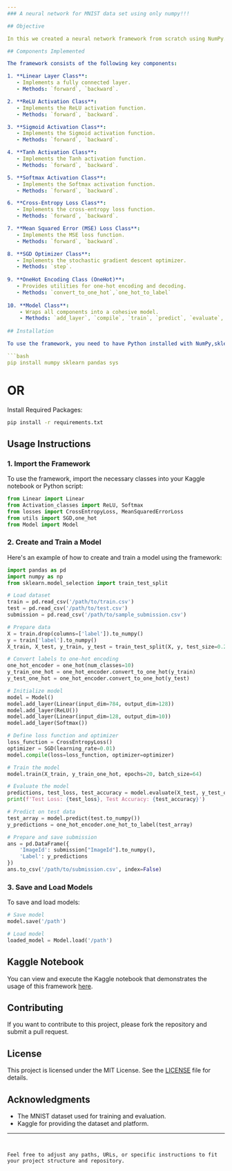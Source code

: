 ```yaml
---
### A neural network for MNIST data set using only numpy!!!

## Objective

In this we created a neural network framework from scratch using NumPy. The goal was to implement a framework that includes core components of a neural network such as layers, activation functions, loss functions, and an optimizer. Finally, we trained the neural network on the MNIST dataset and achieved at least 84% accuracy on the test dataset from Kaggle and the highest achieved being 93%.

## Components Implemented

The framework consists of the following key components:

1. **Linear Layer Class**:
   - Implements a fully connected layer.
   - Methods: `forward`, `backward`.

2. **ReLU Activation Class**:
   - Implements the ReLU activation function.
   - Methods: `forward`, `backward`.

3. **Sigmoid Activation Class**:
   - Implements the Sigmoid activation function.
   - Methods: `forward`, `backward`.

4. **Tanh Activation Class**:
   - Implements the Tanh activation function.
   - Methods: `forward`, `backward`.

5. **Softmax Activation Class**:
   - Implements the Softmax activation function.
   - Methods: `forward`, `backward`.

6. **Cross-Entropy Loss Class**:
   - Implements the cross-entropy loss function.
   - Methods: `forward`, `backward`.

7. **Mean Squared Error (MSE) Loss Class**:
   - Implements the MSE loss function.
   - Methods: `forward`, `backward`.

8. **SGD Optimizer Class**:
   - Implements the stochastic gradient descent optimizer.
   - Methods: `step`.
     
9. **OneHot Encoding Class (OneHot)**:
   - Provides utilities for one-hot encoding and decoding.
   - Methods: `convert_to_one_hot`,`one_hot_to_label`
     
10. **Model Class**:
    - Wraps all components into a cohesive model.
    - Methods: `add_layer`, `compile`, `train`, `predict`, `evaluate`, `save`, `load`.
   
## Installation

To use the framework, you need to have Python installed with NumPy,sklearn,pandas and sys. You can install NumPy using pip:

```bash
pip install numpy sklearn pandas sys
```
# OR
Install Required Packages:
```bash
pip install -r requirements.txt
```
## Usage Instructions

### 1. Import the Framework

To use the framework, import the necessary classes into your Kaggle notebook or Python script:

```python
from Linear import Linear
from Activation_classes import ReLU, Softmax
from losses import CrossEntropyLoss, MeanSquaredErrorLoss
from utils import SGD,one_hot
from Model import Model
```

### 2. Create and Train a Model

Here's an example of how to create and train a model using the framework:

```python
import pandas as pd
import numpy as np
from sklearn.model_selection import train_test_split

# Load dataset
train = pd.read_csv('/path/to/train.csv')
test = pd.read_csv('/path/to/test.csv')
submission = pd.read_csv('/path/to/sample_submission.csv')

# Prepare data
X = train.drop(columns=['label']).to_numpy()
y = train['label'].to_numpy()
X_train, X_test, y_train, y_test = train_test_split(X, y, test_size=0.2, random_state=0)

# Convert labels to one-hot encoding
one_hot_encoder = one_hot(num_classes=10)
y_train_one_hot = one_hot_encoder.convert_to_one_hot(y_train)
y_test_one_hot = one_hot_encoder.convert_to_one_hot(y_test)

# Initialize model
model = Model()
model.add_layer(Linear(input_dim=784, output_dim=128))
model.add_layer(ReLU())
model.add_layer(Linear(input_dim=128, output_dim=10))
model.add_layer(Softmax())

# Define loss function and optimizer
loss_function = CrossEntropyLoss()
optimizer = SGD(learning_rate=0.01)
model.compile(loss=loss_function, optimizer=optimizer)

# Train the model
model.train(X_train, y_train_one_hot, epochs=20, batch_size=64)

# Evaluate the model
predictions, test_loss, test_accuracy = model.evaluate(X_test, y_test_one_hot)
print(f'Test Loss: {test_loss}, Test Accuracy: {test_accuracy}')

# Predict on test data
test_array = model.predict(test.to_numpy())
y_predictions = one_hot_encoder.one_hot_to_label(test_array)

# Prepare and save submission
ans = pd.DataFrame({
    'ImageId': submission["ImageId"].to_numpy(),
    'Label': y_predictions
})
ans.to_csv('/path/to/submission.csv', index=False)
```

### 3. Save and Load Models

To save and load models:

```python
# Save model
model.save('/path')

# Load model
loaded_model = Model.load('/path')
```

## Kaggle Notebook

You can view and execute the Kaggle notebook that demonstrates the usage of this framework [here](https://www.kaggle.com/{your-kaggle-username}/{your-notebook-name}).

## Contributing

If you want to contribute to this project, please fork the repository and submit a pull request. 

## License

This project is licensed under the MIT License. See the [LICENSE](LICENSE) file for details.

## Acknowledgments

- The MNIST dataset used for training and evaluation.
- Kaggle for providing the dataset and platform.

---
```


Feel free to adjust any paths, URLs, or specific instructions to fit your project structure and repository.
